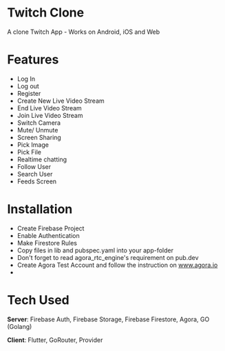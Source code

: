 # Twitch Clone

A clone Twitch App - Works on Android, iOS and Web

# Features

- Log In 
- Log out
- Register
- Create New Live Video Stream
- End Live Video Stream
- Join Live Video Stream
- Switch Camera
- Mute/ Unmute
- Screen Sharing
- Pick Image
- Pick File
- Realtime chatting
- Follow User
- Search User
- Feeds Screen

# Installation

- Create Firebase Project
- Enable Authentication
- Make Firestore Rules
- Copy files in lib and pubspec.yaml into your app-folder
- Don't forget to read agora_rtc_engine's requirement on pub.dev
- Create Agora Test Account and follow the instruction on www.agora.io
- 

# Tech Used

**Server**: Firebase Auth, Firebase Storage, Firebase Firestore, Agora, GO (Golang)

**Client**: Flutter, GoRouter, Provider
